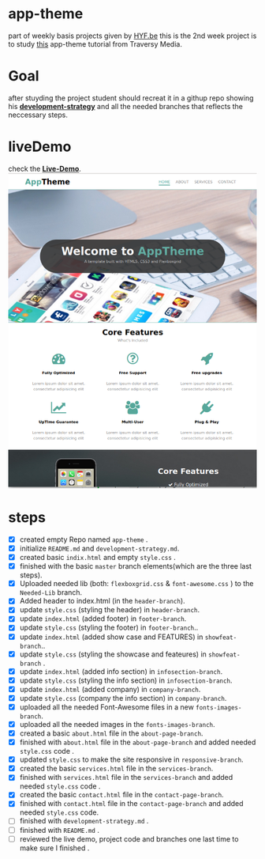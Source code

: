 # app-theme
part of weekly basis projects given by [HYF.be](https://hackyourfuture.be/) this is the
2nd week project is to study [this](https://www.youtube.com/watch?v=qlA7dputiNc) app-theme tutorial from Traversy Media.

# Goal
after stuyding the project student should recreat it in a githup repo showing his 
 **[development-strategy](https://github.com/AmeerAbed/app-theme/blob/master/development-strategy.md)** and all the needed branches that reflects the neccessary steps.
 
# liveDemo
check the **[Live-Demo](https://ameerabed.github.io/app-theme/)**.
![](https://github.com/AmeerAbed/app-theme/blob/master/Screenshot%20from%202020-01-22%2020-07-09.png)

# steps
- [x] created empty Repo named `app-theme` .
- [x] initialize  `README.md` and `development-strategy.md`.
- [x] created basic `indix.html` and empty `style.css`  .
- [x] finished with the basic `master` branch elements(which are the three last steps).
- [x] Uploaded needed lib (both: `flexboxgrid.css` & `font-awesome.css` ) to the `Needed-Lib` branch.
- [x] Added header to index.html (in the `header-branch`).
- [x]  update `style.css` (styling the header) in `header-branch`.
- [x] update `index.html` (added footer) in `footer-branch`.
- [x] update `style.css` (styling the footer) in `footer-branch`..
- [x] update `index.html` (added show case and FEATURES) in `showfeat-branch`..
- [x] update `style.css` (styling the showcase and feateures) in `showfeat-branch` .
- [x] update `index.html` (added info section) in `infosection-branch`.
- [x] update `style.css` (styling the info section) in `infosection-branch`.
- [x] update `index.html` (added company) in `company-branch`.
- [x] update `style.css` (company the info section) in `company-branch`.
- [x] uploaded all the needed Font-Awesome files in a new `fonts-images-branch`.
- [x] uploaded all the needed images in the `fonts-images-branch`.
- [x] created a basic `about.html` file in the `about-page-branch`.
- [x] finished with `about.html` file in the `about-page-branch` and added needed `style.css` code .
- [x] updated `style.css`  to make the site responsive in `responsive-branch`.
- [x] created the basic `services.html` file in the `services-branch`.
- [x] finished with `services.html` file in the `services-branch` and added needed `style.css` code .
- [x] created the basic `contact.html` file in the `contact-page-branch`.
- [x] finished with `contact.html`  file in the `contact-page-branch` and added needed `style.css` code.
- [ ] finished with `development-strategy.md` .
- [ ] finished with `README.md` .
- [ ] reviewed the live demo, project code and branches one last time to make sure I finished .

